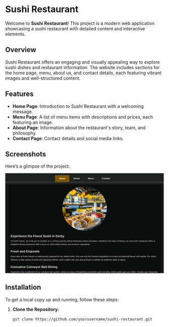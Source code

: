 # Sushi Restaurant

Welcome to **Sushi Restaurant**! This project is a modern web application showcasing a sushi restaurant with detailed content and interactive elements.

## Overview

Sushi Restaurant offers an engaging and visually appealing way to explore sushi dishes and restaurant information. The website includes sections for the home page, menu, about us, and contact details, each featuring vibrant images and well-structured content.

## Features

- **Home Page**: Introduction to Sushi Restaurant with a welcoming message.
- **Menu Page**: A list of menu items with descriptions and prices, each featuring an image.
- **About Page**: Information about the restaurant's story, team, and philosophy.
- **Contact Page**: Contact details and social media links.

## Screenshots

Here’s a glimpse of the project:

![Sushi Restaurant Screenshot](screenshot.png)

## Installation

To get a local copy up and running, follow these steps:

1. **Clone the Repository**:

   ```bash
   git clone https://github.com/yourusername/sushi-restaurant.git
